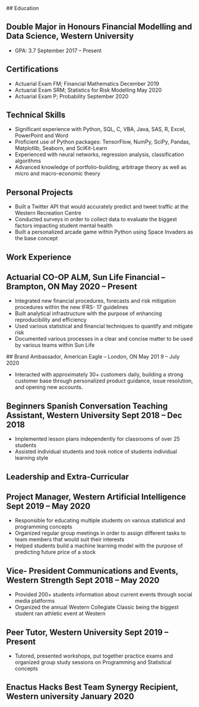 


<head>
  <link rel="stylesheet" href="./resume.css" />
</head>
<body className = "body_md">
<Container>
<Col>
## Education

## Double Major in Honours Financial Modelling and Data Science, Western University

- GPA: 3.7 September 2017 – Present

## Certifications

- Actuarial Exam FM; Financial Mathematics December 2019
- Actuarial Exam SRM; Statistics for Risk Modelling May 2020
- Actuarial Exam P; Probability September 2020

## Technical Skills

- Significant experience with Python, SQL, C, VBA, Java, SAS, R, Excel, PowerPoint and Word
- Proficient use of Python packages: TensorFlow, NumPy, SciPy, Pandas, Matplotlib, Seaborn, and SciKit-Learn
- Experienced with neural networks, regression analysis, classification algorithms
- Advanced knowledge of portfolio-building, arbitrage theory as well as micro and macro-economic theory

## Personal Projects

- Built a Twitter API that would accurately predict and tweet traffic at the Western Recreation Centre
- Conducted surveys in order to collect data to evaluate the biggest factors impacting student mental health
- Built a personalized arcade game within Python using Space Invaders as the base concept

## Work Experience

## Actuarial CO-OP ALM, Sun Life Financial – Brampton, ON May 2020 – Present

- Integrated new financial procedures, forecasts and risk mitigation procedures within the new IFRS- 17 guidelines
- Built analytical infrastructure with the purpose of enhancing reproducibility and efficiency
- Used various statistical and financial techniques to quantify and mitigate risk
- Documented various processes in a clear and concise matter to be used by various teams within Sun Life
</Col >
<Col>
## Brand Ambassador, American Eagle – London, ON May 201 9 – July 2020

- Interacted with approximately 30+ customers daily, building a strong customer base through personalized
    product guidance, issue resolution, and opening new accounts.

## Beginners Spanish Conversation Teaching Assistant, Western University Sept 2018 – Dec 2018

- Implemented lesson plans independently for classrooms of over 25 students
- Assisted individual students and took notice of students individual learning style

## Leadership and Extra-Curricular

## Project Manager, Western Artificial Intelligence Sept 2019 – May 2020

- Responsible for educating multiple students on various statistical and programming concepts
- Organized regular group meetings in order to assign different tasks to team members that would suit their interests
- Helped students build a machine learning model with the purpose of predicting future price of a stock

## Vice- President Communications and Events, Western Strength Sept 2018 – May 2020

- Provided 200+ students information about current events through social media platforms
- Organized the annual Western Collegiate Classic being the biggest student ran athletic event at Western

## Peer Tutor, Western University Sept 2019 – Present

- Tutored, presented workshops, put together practice exams and organized group study sessions on Programming
    and Statistical concepts

## Enactus Hacks Best Team Synergy Recipient, Western university January 2020

</Col >
</Container>
</body>